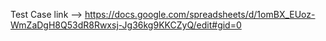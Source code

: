 Test Case link --> https://docs.google.com/spreadsheets/d/1omBX_EUoz-WmZaDgH8Q53dR8Rwxsj-Jg36kg9KKCZyQ/edit#gid=0
